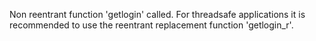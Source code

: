 Non reentrant function 'getlogin' called. For threadsafe applications it is recommended to use the reentrant replacement function 'getlogin_r'.